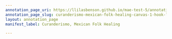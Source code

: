 ```yaml
---
annotation_page_uri: https://llilasbenson.github.io/mae-test-5/annotations/curanderismo-mexican-folk-healing-canvas-1-hook-lede.json
annotation_page_slug: curanderismo-mexican-folk-healing-canvas-1-hook-lede
layout: annotation_page
manifest_label: Curanderismo, Mexican Folk Healing

---
```

